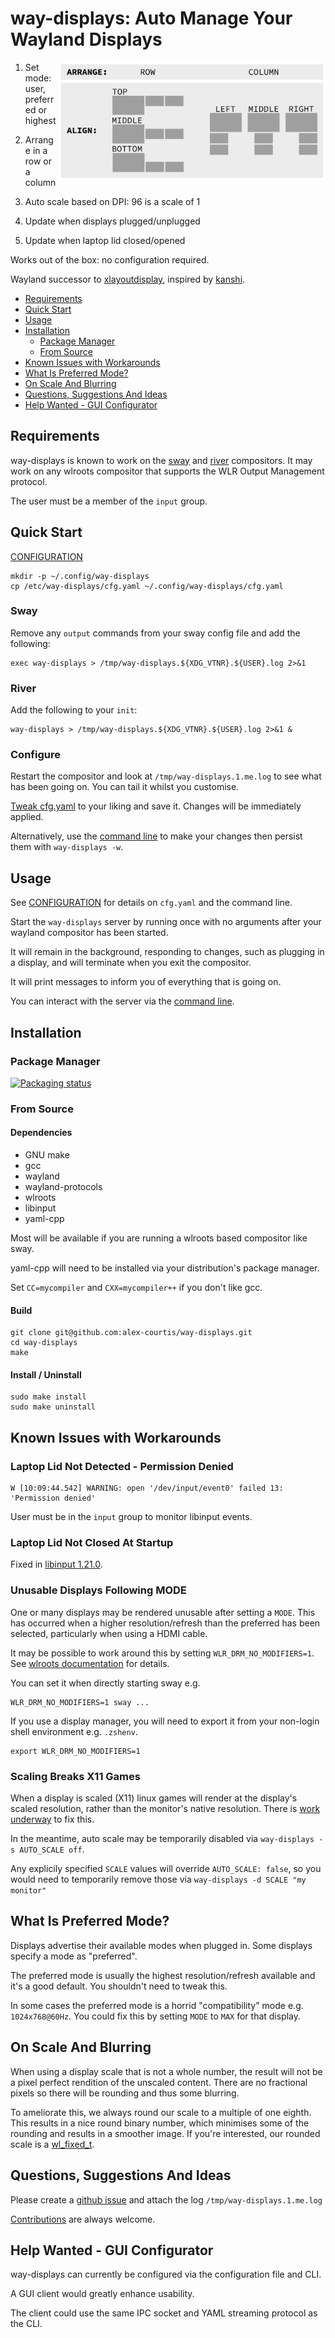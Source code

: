 # way-displays: Auto Manage Your Wayland Displays

<img align="right" width="427" height="189" title="credit: Stephen Barratt" src="doc/layouts.png?raw=true">

1. Set mode: user, preferred or highest

1. Arrange in a row or a column

1. Auto scale based on DPI: 96 is a scale of 1

1. Update when displays plugged/unplugged

1. Update when laptop lid closed/opened

Works out of the box: no configuration required.

Wayland successor to [xlayoutdisplay](https://github.com/alex-courtis/xlayoutdisplay), inspired by [kanshi](https://sr.ht/~emersion/kanshi/).

<!-- gh-md-toc --no-backup --hide-footer README.md -->
<!--ts-->
   * [Requirements](#requirements)
   * [Quick Start](#quick-start)
   * [Usage](#usage)
   * [Installation](#installation)
      * [Package Manager](#package-manager)
      * [From Source](#from-source)
   * [Known Issues with Workarounds](#known-issues-with-workarounds)
   * [What Is Preferred Mode?](#what-is-preferred-mode)
   * [On Scale And Blurring](#on-scale-and-blurring)
   * [Questions, Suggestions And Ideas](#questions-suggestions-and-ideas)
   * [Help Wanted - GUI Configurator](#help-wanted---gui-configurator)
<!--te-->

## Requirements

way-displays is known to work on the [sway](https://swaywm.org/) and [river](https://github.com/riverwm/river) compositors. It may work on any wlroots compositor that supports the WLR Output Management protocol.

The user must be a member of the `input` group.

## Quick Start

[CONFIGURATION](doc/CONFIGURATION.md)

```
mkdir -p ~/.config/way-displays
cp /etc/way-displays/cfg.yaml ~/.config/way-displays/cfg.yaml
```

### Sway

Remove any `output` commands from your sway config file and add the following:
```
exec way-displays > /tmp/way-displays.${XDG_VTNR}.${USER}.log 2>&1
```

### River

Add the following to your `init`:
```
way-displays > /tmp/way-displays.${XDG_VTNR}.${USER}.log 2>&1 &
```

### Configure

Restart the compositor and look at `/tmp/way-displays.1.me.log` to see what has been going on. You can tail it whilst you customise.

[Tweak cfg.yaml](doc/CONFIGURATION.md#cfgyaml) to your liking and save it. Changes will be immediately applied.

Alternatively, use the [command line](doc/CONFIGURATION.md#command-line) to make your changes then persist them with `way-displays -w`.

## Usage

See [CONFIGURATION](doc/CONFIGURATION.md) for details on `cfg.yaml` and the command line.

Start the `way-displays` server by running once with no arguments after your wayland compositor has been started.

It will remain in the background, responding to changes, such as plugging in a display, and will terminate when you exit the compositor.

It will print messages to inform you of everything that is going on.

You can interact with the server via the [command line](doc/CONFIGURATION.md#command-line).

## Installation

### Package Manager

[![Packaging status](https://repology.org/badge/vertical-allrepos/way-displays.svg)](https://repology.org/project/way-displays/versions)

### From Source

#### Dependencies
* GNU make
* gcc
* wayland
* wayland-protocols
* wlroots
* libinput
* yaml-cpp

Most will be available if you are running a wlroots based compositor like sway.

yaml-cpp will need to be installed via your distribution's package manager.

Set `CC=mycompiler` and `CXX=mycompiler++` if you don't like gcc.

#### Build

```
git clone git@github.com:alex-courtis/way-displays.git
cd way-displays
make
```

#### Install / Uninstall

```
sudo make install
sudo make uninstall
```

## Known Issues with Workarounds

### Laptop Lid Not Detected - Permission Denied

```
W [10:09:44.542] WARNING: open '/dev/input/event0' failed 13: 'Permission denied'
```

User must be in the `input` group to monitor libinput events.

### Laptop Lid Not Closed At Startup

Fixed in [libinput 1.21.0](https://gitlab.freedesktop.org/libinput/libinput/-/releases/1.21.0).

### Unusable Displays Following MODE

One or many displays may be rendered unusable after setting a `MODE`. This has occurred when a higher resolution/refresh than the preferred has been selected, particularly when using a HDMI cable.

It may be possible to work around this by setting `WLR_DRM_NO_MODIFIERS=1`. See [wlroots documentation](https://gitlab.freedesktop.org/wlroots/wlroots/-/blob/master/docs/env_vars.md) for details.

You can set it when directly starting sway e.g.
```shell
WLR_DRM_NO_MODIFIERS=1 sway ...
```

If you use a display manager, you will need to export it from your non-login shell environment e.g. `.zshenv`.
```shell
export WLR_DRM_NO_MODIFIERS=1
```

### Scaling Breaks X11 Games

When a display is scaled (X11) linux games will render at the display's scaled resolution, rather than the monitor's native resolution. There is [work underway](https://gitlab.freedesktop.org/wlroots/wlroots/-/issues/2125) to fix this.

In the meantime, auto scale may be temporarily disabled via `way-displays -s AUTO_SCALE off`.

Any explicily specified `SCALE` values will override `AUTO_SCALE: false`, so you would need to temporarily remove those via `way-displays -d SCALE "my monitor"`

## What Is Preferred Mode?

Displays advertise their available modes when plugged in. Some displays specify a mode as "preferred".

The preferred mode is usually the highest resolution/refresh available and it's a good default. You shouldn't need to tweak this.

In some cases the preferred mode is a horrid "compatibility" mode e.g. `1024x768@60Hz`. You could fix this by setting `MODE` to `MAX` for that display.

## On Scale And Blurring

When using a display scale that is not a whole number, the result will not be a pixel perfect rendition of the unscaled content. There are no fractional pixels so there will be rounding and thus some blurring.

To ameliorate this, we always round our scale to a multiple of one eighth. This results in a nice round binary number, which minimises some of the rounding and results in a smoother image. If you're interested, our rounded scale is a [wl_fixed_t](https://wayland.freedesktop.org/docs/html/apb.html).

## Questions, Suggestions And Ideas

Please create a [github issue](https://github.com/alex-courtis/way-displays/issues) and attach the log `/tmp/way-displays.1.me.log`

[Contributions](CONTRIBUTING.md) are always welcome.

## Help Wanted - GUI Configurator

way-displays can currently be configured via the configuration file and CLI.

A GUI client would greatly enhance usability.

The client could use the same IPC socket and YAML streaming protocol as the CLI.


